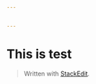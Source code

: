 ```yaml
---


---
```


<h1 id="this-is-test">This is test</h1>
<blockquote>
<p>Written with <a href="https://stackedit.io/">StackEdit</a>.</p>
</blockquote>

